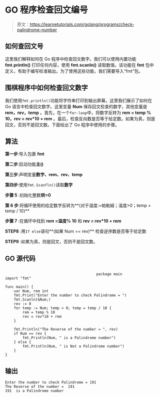 # GO 程序检查回文编号

> 原文：<https://learnetutorials.com/golang/programs/check-palindrome-number>

## 如何查回文号

这里我们解释如何在 Go 程序中检查回文数字。我们可以使用内置功能 **fmt.println()** 打印任何内容，使用 **fmt.scanln()** 读取数值。该功能在 **fmt** 包中定义，有助于编写标准输出。为了使用这些功能，我们需要导入“fmt”包。

## 围棋程序中如何检查回文数字

我们使用`fmt.println()`功能将字符串打印到输出屏幕。这里我们展示了如何在 Go 语言中检查回文数字。这里变量 **Num** 保存回文检查的数字，其他变量是 **rem，rev，temp** 。首先，在一个`for-loop`中，将数字反转为 **rem = temp % 10，rev = rev*10 + rem** 。最后，检查反向数是否等于给定数。如果为真，则是回文，否则不是回文数。下面给出了 Go 程序中使用的步骤。

## 算法

**第一步**:导入包裹 **fmt**

**第二步**:启动功能**主()**

**第三步**:声明变量**数字、rem、rev、temp**

**第四步**:使用`fmt.Scanfln()`读取**数字**

**步骤 5** :初始化整数**转=0**

**第 6 步**:将循环使用的给定数字反转为**(对于温度:=帕勒姆；温度>0；temp = temp / 10)**

**步骤 7** :在循环中找到 **rem =温度% 10** 和 **rev = rev*10 + rem**

**STEP8** :用`If else`语句**(如果 Num == rev)** 检查逆序数是否等于给定数

**STEP9** :如果为真，则是回文，否则不是回文数。

## GO 源代码

```

                                          package main
import "fmt"

func main() {
    var Num, rem int
    fmt.Print("Enter the number to check Palindrome = ")
    fmt.Scanln(&Num;)
    rev := 0
    for temp := Num; temp > 0; temp = temp / 10 {
        rem = temp % 10
        rev = rev*10 + rem
    }

    fmt.Println("The Reverse of the number = ", rev)
    if Num == rev {
        fmt.Println(Num, " is a Palindrome number")
    } else {
        fmt.Println(Num, " is Not a Palindrome number")
    }
}

```

## 输出

```
Enter the number to check Palindrome = 191
The Reverse of the number =  191
191  is a Palindrome number
```